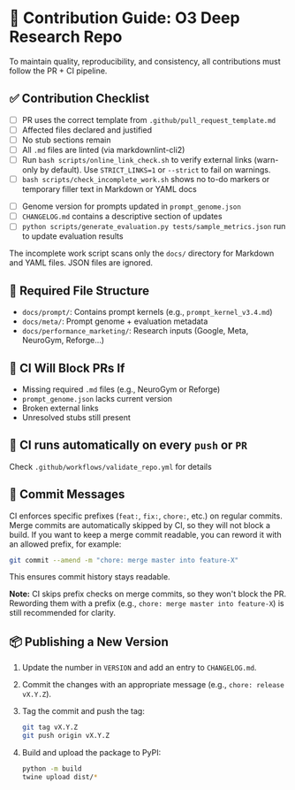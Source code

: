 # 🧭 Contribution Guide: O3 Deep Research Repo

To maintain quality, reproducibility, and consistency, all contributions must follow the PR + CI pipeline.

## ✅ Contribution Checklist

- [ ] PR uses the correct template from `.github/pull_request_template.md`
- [ ] Affected files declared and justified
- [ ] No stub sections remain
- [ ] All `.md` files are linted (via markdownlint-cli2)
- [ ] Run `bash scripts/online_link_check.sh` to verify external links (warn-only by default). Use `STRICT_LINKS=1` or `--strict` to fail on warnings.
- [ ] `bash scripts/check_incomplete_work.sh` shows no to-do markers or temporary filler text in Markdown or YAML docs
<!-- The script scans for TODO, Coming soon, or placeholder phrases -->
- [ ] Genome version for prompts updated in `prompt_genome.json`
- [ ] `CHANGELOG.md` contains a descriptive section of updates
- [ ] `python scripts/generate_evaluation.py tests/sample_metrics.json` run to update evaluation results

The incomplete work script scans only the `docs/` directory for Markdown and YAML files. JSON files are ignored.

## 📂 Required File Structure

- `docs/prompt/`: Contains prompt kernels (e.g., `prompt_kernel_v3.4.md`)
- `docs/meta/`: Prompt genome + evaluation metadata
- `docs/performance_marketing/`: Research inputs (Google, Meta, NeuroGym, Reforge...)

## 🚨 CI Will Block PRs If
- Missing required `.md` files (e.g., NeuroGym or Reforge)
- `prompt_genome.json` lacks current version
- Broken external links
- Unresolved stubs still present

## 🧪 CI runs automatically on every `push` or `PR`

Check `.github/workflows/validate_repo.yml` for details

## 🔨 Commit Messages

CI enforces specific prefixes (`feat:`, `fix:`, `chore:`, etc.) on regular commits.
Merge commits are automatically skipped by CI, so they will not block a build.
If you want to keep a merge commit readable, you can reword it with an allowed
prefix, for example:

```bash
git commit --amend -m "chore: merge master into feature-X"
```

This ensures commit history stays readable.

**Note:** CI skips prefix checks on merge commits, so they won't block the PR.
Rewording them with a prefix (e.g., `chore: merge master into feature-X`) is
still recommended for clarity.

## 📦 Publishing a New Version

1. Update the number in `VERSION` and add an entry to `CHANGELOG.md`.
2. Commit the changes with an appropriate message (e.g., `chore: release vX.Y.Z`).
3. Tag the commit and push the tag:

   ```bash
   git tag vX.Y.Z
   git push origin vX.Y.Z
   ```

4. Build and upload the package to PyPI:

   ```bash
   python -m build
   twine upload dist/*
   ```
